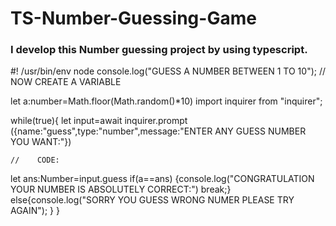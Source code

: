 # TS-Number-Guessing-Game
### I develop this Number guessing project by using typescript. 
#! /usr/bin/env node
console.log("GUESS A NUMBER BETWEEN 1 TO 10");
// NOW CREATE A VARIABLE

let a:number=Math.floor(Math.random()*10)
import inquirer from "inquirer";

while(true){
    let input=await inquirer.prompt
    ({name:"guess",type:"number",message:"ENTER ANY GUESS NUMBER YOU WANT:"})


    //    CODE:


let ans:Number=input.guess
if(a==ans)
{console.log("CONGRATULATION YOUR NUMBER IS ABSOLUTELY CORRECT:")
    break;}
    else{console.log("SORRY YOU GUESS WRONG NUMER PLEASE TRY AGAIN");
    }
}
